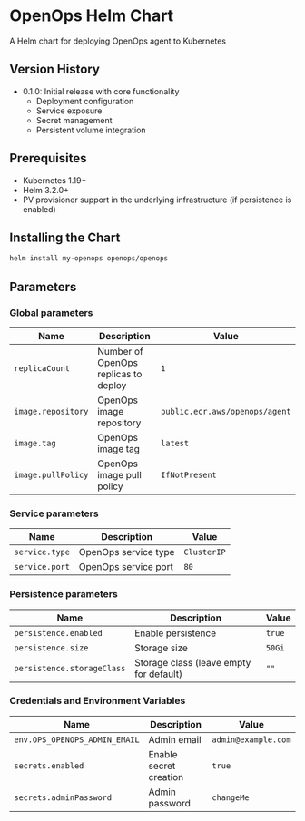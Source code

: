 # OpenOps Helm Chart

A Helm chart for deploying OpenOps agent to Kubernetes

## Version History

- 0.1.0: Initial release with core functionality
  - Deployment configuration
  - Service exposure
  - Secret management
  - Persistent volume integration

## Prerequisites

- Kubernetes 1.19+
- Helm 3.2.0+
- PV provisioner support in the underlying infrastructure (if persistence is enabled)

## Installing the Chart

```bash
helm install my-openops openops/openops
```

## Parameters

### Global parameters

| Name               | Description                                     | Value  |
|--------------------|------------------------------------------------|--------|
| `replicaCount`     | Number of OpenOps replicas to deploy           | `1`    |
| `image.repository` | OpenOps image repository                       | `public.ecr.aws/openops/agent` |
| `image.tag`        | OpenOps image tag                              | `latest` |
| `image.pullPolicy` | OpenOps image pull policy                      | `IfNotPresent` |

### Service parameters

| Name               | Description                                     | Value  |
|--------------------|------------------------------------------------|--------|
| `service.type`     | OpenOps service type                           | `ClusterIP` |
| `service.port`     | OpenOps service port                           | `80`   |

### Persistence parameters

| Name                       | Description                              | Value  |
|----------------------------|------------------------------------------|--------|
| `persistence.enabled`      | Enable persistence                       | `true` |
| `persistence.size`         | Storage size                             | `50Gi` |
| `persistence.storageClass` | Storage class (leave empty for default)  | `""`   |

### Credentials and Environment Variables

| Name                       | Description                               | Value  |
|----------------------------|-------------------------------------------|--------|
| `env.OPS_OPENOPS_ADMIN_EMAIL` | Admin email                           | `admin@example.com` |
| `secrets.enabled`           | Enable secret creation                  | `true` |
| `secrets.adminPassword`     | Admin password                          | `changeMe` |
